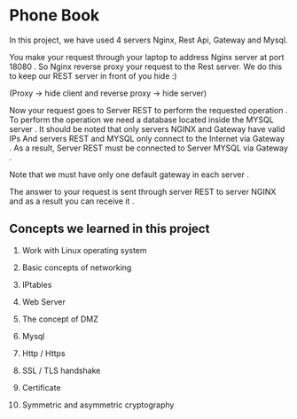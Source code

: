 # Phone Book

In this project, we have used 4 servers Nginx, Rest Api, Gateway and Mysql.

You make your request through your laptop to address Nginx server at port 18080 . So Nginx reverse proxy your request to the Rest server.
We do this to keep our REST server in front of you hide :) 

(Proxy -> hide client and reverse proxy -> hide server)

Now your request goes to Server REST to perform the requested operation . To perform the operation we need a database located inside the MYSQL server . It should be noted that only servers NGINX and Gateway have valid IPs And servers REST and MYSQL only connect to the Internet via Gateway . As a result, Server REST must be connected to Server MYSQL via Gateway .

Note that we must have only one default gateway in each server .

The answer to your request is sent through server REST to server NGINX and as a result you can receive it .

## Concepts we learned in this project 

1. Work with Linux operating system

2. Basic concepts of networking

3. IPtables

4. Web Server

5. The concept of DMZ

6. Mysql

7. Http / Https

8. SSL / TLS handshake

9. Certificate

10. Symmetric and asymmetric cryptography 


